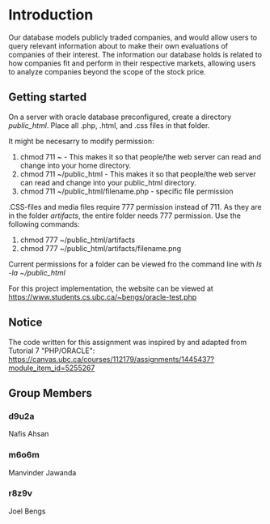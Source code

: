 # Introduction
Our database models publicly traded companies, and would allow users to query relevant information about to make their own evaluations of companies of their interest. The information our database holds is related to how companies fit and perform in their respective markets, allowing users to analyze companies beyond the scope of the stock price.

## Getting started
On a server with oracle database preconfigured, create a directory _public\_html_. Place all .php, .html, and .css files in that folder.

It might be necesarry to modify permission:

1. chmod 711 ~ - This makes it so that people/the web server can read and change into your home directory.
2. chmod 711 ~/public_html - This makes it so that people/the web server can read and change into your public_html directory.
3. chmod 711 ~/public_html/filename.php  - specific file permission

.CSS-files and media files require 777 permission instead of 711. As they are in the folder _artifacts_, the entire folder needs 777 permission. Use the following commands:

1. chmod 777 ~/public_html/artifacts
2. chmod 777 ~/public_html/artifacts/filename.png

Current permissions for a folder can be viewed fro the command line with _ls -la ~/public\_html_

For this project implementation, the website can be viewed at https://www.students.cs.ubc.ca/~bengs/oracle-test.php

## Notice
The code written for this assignment was inspired by and adapted from Tutorial 7 "PHP/ORACLE": 
https://canvas.ubc.ca/courses/112179/assignments/1445437?module_item_id=5255267

## Group Members
### d9u2a
Nafis Ahsan
### m6o6m
Manvinder Jawanda
### r8z9v
Joel Bengs